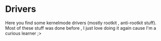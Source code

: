 Drivers
=======

Here you find some kernelmode drivers (mostly rootkit , anti-rootkit stuff). Most of these stuff was done before , I just love doing it again cause I'm a curious learner ;> 
